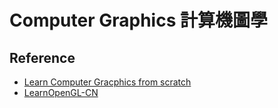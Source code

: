 # Computer Graphics 計算機圖學

## Reference
* [Learn Computer Gracphics from scratch](https://www.scratchapixel.com/index.php?redirect) 
* [LearnOpenGL-CN](https://learnopengl-cn.readthedocs.io/zh/latest/)
